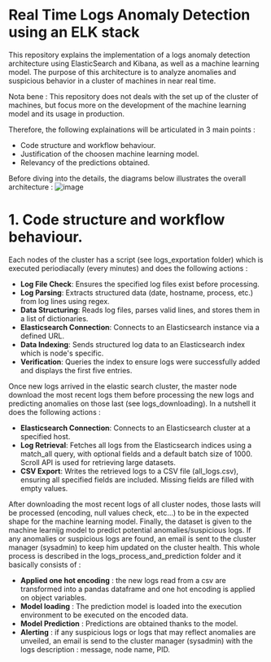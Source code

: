 # Real Time Logs Anomaly Detection using an ELK stack
This repository explains the implementation of a logs anomaly detection architecture using ElasticSearch and Kibana, as well as a machine learning model. The purpose of this architecture is to analyze anomalies and suspicious behavior in a cluster of machines in near real time.

Nota bene : This repository does not deals with the set up of the cluster of machines, but focus more on the development of the machine learning model and its usage in production. 

Therefore, the following explainations will be articulated in 3 main points : 
* Code structure and workflow behaviour.
* Justification of the choosen machine learning model.
* Relevancy of the predictions obtained.

Before diving into the details, the diagrams below illustrates the overall architecture : 
![image](https://github.com/user-attachments/assets/fbd0ca65-0769-463a-a6e7-21f3d6836c4b)


# 1. Code structure and workflow behaviour.

Each nodes of the cluster has a script (see logs_exportation folder) which is executed periodiacally (every minutes) and does the following actions :
* **Log File Check**: Ensures the specified log files exist before processing.
* **Log Parsing**: Extracts structured data (date, hostname, process, etc.) from log lines using regex.
* **Data Structuring**: Reads log files, parses valid lines, and stores them in a list of dictionaries.
* **Elasticsearch Connection**: Connects to an Elasticsearch instance via a defined URL.
* **Data Indexing**: Sends structured log data to an Elasticsearch index which is node's specific.
* **Verification**: Queries the index to ensure logs were successfully added and displays the first five entries.

Once new logs arrived in the elastic search cluster, the master node download the most recent logs them before processing the new logs and predicting anomalies on those last (see logs_downloading). In a nutshell it does the following actions : 
* **Elasticsearch Connection**: Connects to an Elasticsearch cluster at a specified host.
* **Log Retrieval**: Fetches all logs from the Elasticsearch indices using a match_all query, with optional fields and a default batch size of 1000. Scroll API is used for retrieving large datasets.
* **CSV Export**: Writes the retrieved logs to a CSV file (all_logs.csv), ensuring all specified fields are included. Missing fields are filled with empty values.

After downloading the most recent logs of all cluster nodes, those lasts will be processed (encoding, null values check, etc...) to be in the expected shape for the machine learning model. Finally, the dataset is given to the machine learnijg model to predict potential anomalies/suspicious logs. If any anomalies or suspicious logs are found, an email is sent to the cluster manager (sysadmin) to keep him updated on the cluster health. This whole process is described in the logs_process_and_prediction folder and it basically consists of : 
* **Applied one hot encoding** : the new logs read from a csv are transformed into a pandas dataframe and one hot encoding is applied on object variables.
* **Model loading** : The prediction model is loaded into the execution environment to be executed on the encoded data.
* **Model Prediction** : Predictions are obtained thanks to the model.
* **Alerting** : if any suspicious logs or logs that may reflect anomalies are unveiled, an email is send to the cluster manager (sysadmin) with the logs description : message, node name, PID.

